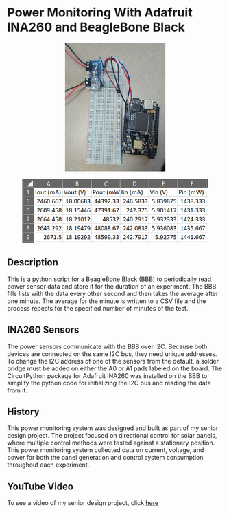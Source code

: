 # Power Monitoring With Adafruit INA260 and BeagleBone Black
<p align="center">
<img src="/images/BBB.JPG" height=300> 
</p>
<p align="center">
<img src="/images/data.PNG" height=150> 
</p>

## Description
This is a python script for a BeagleBone Black (BBB) to periodically read power sensor data and store it for the duration of an experiment. The BBB fills lists with the data every other second and then takes the average after one minute. The average for the minute is written to a CSV file and the process repeats for the specified number of minutes of the test.

## INA260 Sensors
The power sensors communicate with the BBB over I2C. Because both devices are connected on the same I2C bus, they need unique addresses. To change the I2C address of one of the sensors from the default, a solder bridge must be added on either the A0 or A1 pads labeled on the board. The CircuitPython package for Adafruit INA260 was installed on the BBB to simplify the python code for initializing the I2C bus and reading the data from it.

## History
This power monitoring system was designed and built as part of my senior design project. The project focused on directional control for solar panels, where multiple control methods were tested against a stationary position. This power monitoring system collected data on current, voltage, and power for both the panel generation and control system consumption throughout each experiment. 

## YouTube Video
To see a video of my senior design project, click [here](https://youtu.be/9AI5urBoQ6E)
